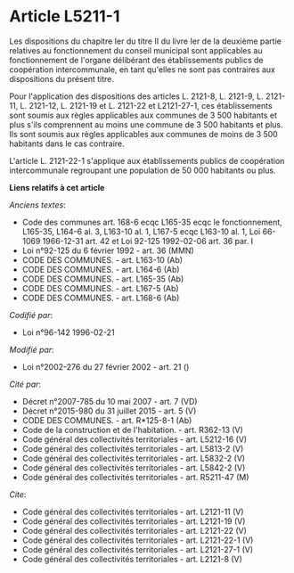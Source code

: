 # Article L5211-1

Les dispositions du chapitre Ier du titre II du livre Ier de la deuxième partie relatives au fonctionnement du conseil
municipal sont applicables au fonctionnement de l'organe délibérant des établissements publics de coopération intercommunale,
en tant qu'elles ne sont pas contraires aux dispositions du présent titre. 

Pour l'application des dispositions des articles L. 2121-8, L. 2121-9, L. 2121-11, L. 2121-12, L. 2121-19 et L. 2121-22 et
L2121-27-1, ces établissements sont soumis aux règles applicables aux communes de 3 500 habitants et plus s'ils comprennent
au moins une commune de 3 500 habitants et plus. Ils sont soumis aux règles applicables aux communes de moins de 3 500
habitants dans le cas contraire.

L'article L. 2121-22-1 s'applique aux établissements publics de coopération intercommunale regroupant une population de 50
000 habitants ou plus.

**Liens relatifs à cet article**

_Anciens textes_:

  - Code des communes art. 168-6 ecqc L165-35 ecqc le fonctionnement, L165-35, L164-6 al. 3, L163-10 al. 1, L167-5 ecqc L163-10 al. 1, Loi 66-1069 1966-12-31 art. 42 et Loi 92-125 1992-02-06 art. 36 par. I
  - Loi n°92-125 du 6 février 1992 - art. 36 (MMN)
  - CODE DES COMMUNES. - art. L163-10 (Ab)
  - CODE DES COMMUNES. - art. L164-6 (Ab)
  - CODE DES COMMUNES. - art. L165-35 (Ab)
  - CODE DES COMMUNES. - art. L167-5 (Ab)
  - CODE DES COMMUNES. - art. L168-6 (Ab)

_Codifié par_:

  - Loi n°96-142 1996-02-21

_Modifié par_:

  - Loi n°2002-276 du 27 février 2002 - art. 21 ()

_Cité par_:

  - Décret n°2007-785 du 10 mai 2007 - art. 7 (VD)
  - Décret n°2015-980 du 31 juillet 2015 - art. 5 (V)
  - CODE DES COMMUNES. - art. R*125-8-1 (Ab)
  - Code de la construction et de l'habitation. - art. R362-13 (V)
  - Code général des collectivités territoriales - art. L5212-16 (V)
  - Code général des collectivités territoriales - art. L5813-2 (V)
  - Code général des collectivités territoriales - art. L5832-2 (V)
  - Code général des collectivités territoriales - art. L5842-2 (V)
  - Code général des collectivités territoriales - art. R5211-47 (M)

_Cite_:

  - Code général des collectivités territoriales - art. L2121-11 (V)
  - Code général des collectivités territoriales - art. L2121-19 (V)
  - Code général des collectivités territoriales - art. L2121-22 (V)
  - Code général des collectivités territoriales - art. L2121-22-1 (V)
  - Code général des collectivités territoriales - art. L2121-27-1 (V)
  - Code général des collectivités territoriales - art. L2121-8 (V)
